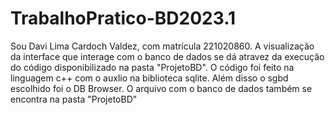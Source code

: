 # TrabalhoPratico-BD2023.1

Sou Davi Lima Cardoch Valdez, com matrícula 221020860. A visualização da interface que interage com o banco de dados se dá atravez da execução do código disponibilizado na pasta "ProjetoBD". O código foi feito na linguagem c++ com o auxlio na biblioteca sqlite. Além disso o sgbd escolhido foi o DB Browser. O arquivo com o banco de dados também se encontra na pasta "ProjetoBD"
